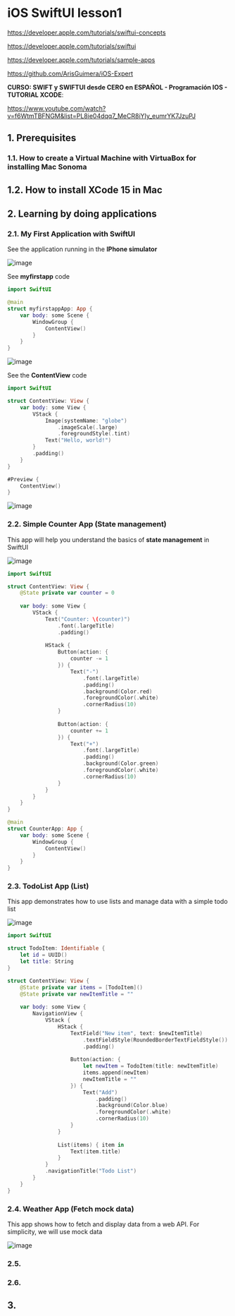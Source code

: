# iOS  SwiftUI lesson1

https://developer.apple.com/tutorials/swiftui-concepts

https://developer.apple.com/tutorials/swiftui

https://developer.apple.com/tutorials/sample-apps

https://github.com/ArisGuimera/iOS-Expert

**CURSO: SWIFT y SWIFTUI desde CERO en ESPAÑOL - Programación IOS - TUTORIAL XCODE**:

https://www.youtube.com/watch?v=f6WtmTBFNGM&list=PL8ie04dqq7_MeCR8iYIy_eumrYK7JzuPJ

## 1. Prerequisites

### 1.1. How to create a Virtual Machine with VirtuaBox for installing Mac Sonoma



## 1.2. How to install XCode 15 in Mac 



## 2. Learning by doing applications

### 2.1. My First Application with SwiftUI

See the application running in the **IPhone simulator** 

![image](https://github.com/luiscoco/iOS_SwiftUI_XCode_lesson1/assets/32194879/121bb917-9bbd-49ed-9327-898c300869ea)

See **myfirstapp** code

```swift
import SwiftUI

@main
struct myfirstappApp: App {
    var body: some Scene {
        WindowGroup {
            ContentView()
        }
    }
}
```

![image](https://github.com/luiscoco/iOS_SwiftUI_XCode_lesson1/assets/32194879/7c708ee9-26f0-4fa1-8845-280c0f14c03c)

See the **ContentView** code

```swift
import SwiftUI

struct ContentView: View {
    var body: some View {
        VStack {
            Image(systemName: "globe")
                .imageScale(.large)
                .foregroundStyle(.tint)
            Text("Hello, world!")
        }
        .padding()
    }
}

#Preview {
    ContentView()
}
```

![image](https://github.com/luiscoco/iOS_SwiftUI_XCode_lesson1/assets/32194879/76c521bf-63c5-4022-819a-b288884a17a2)

### 2.2. Simple Counter App (State management)

This app will help you understand the basics of **state management** in SwiftUI

![image](https://github.com/luiscoco/iOS_SwiftUI_XCode_lesson1/assets/32194879/89c7e5c8-fae0-4905-aa9f-9858ce9dacdd)

```swift
import SwiftUI

struct ContentView: View {
    @State private var counter = 0
    
    var body: some View {
        VStack {
            Text("Counter: \(counter)")
                .font(.largeTitle)
                .padding()
            
            HStack {
                Button(action: {
                    counter -= 1
                }) {
                    Text("-")
                        .font(.largeTitle)
                        .padding()
                        .background(Color.red)
                        .foregroundColor(.white)
                        .cornerRadius(10)
                }
                
                Button(action: {
                    counter += 1
                }) {
                    Text("+")
                        .font(.largeTitle)
                        .padding()
                        .background(Color.green)
                        .foregroundColor(.white)
                        .cornerRadius(10)
                }
            }
        }
    }
}

@main
struct CounterApp: App {
    var body: some Scene {
        WindowGroup {
            ContentView()
        }
    }
}
```

### 2.3. TodoList App (List)

This app demonstrates how to use lists and manage data with a simple todo list

![image](https://github.com/luiscoco/iOS_SwiftUI_XCode_lesson1/assets/32194879/e2a76bee-4aa5-4280-ad57-e77b5db9e31a)

```swift
import SwiftUI

struct TodoItem: Identifiable {
    let id = UUID()
    let title: String
}

struct ContentView: View {
    @State private var items = [TodoItem]()
    @State private var newItemTitle = ""
    
    var body: some View {
        NavigationView {
            VStack {
                HStack {
                    TextField("New item", text: $newItemTitle)
                        .textFieldStyle(RoundedBorderTextFieldStyle())
                        .padding()
                    
                    Button(action: {
                        let newItem = TodoItem(title: newItemTitle)
                        items.append(newItem)
                        newItemTitle = ""
                    }) {
                        Text("Add")
                            .padding()
                            .background(Color.blue)
                            .foregroundColor(.white)
                            .cornerRadius(10)
                    }
                }
                
                List(items) { item in
                    Text(item.title)
                }
            }
            .navigationTitle("Todo List")
        }
    }
}
```

### 2.4. Weather App (Fetch mock data)

This app shows how to fetch and display data from a web API. For simplicity, we will use mock data

![image](https://github.com/luiscoco/iOS_SwiftUI_XCode_lesson1/assets/32194879/2d22aa93-a590-4e69-b663-6cf4173a1ebb)



### 2.5. 




### 2.6. 



## 3. 
